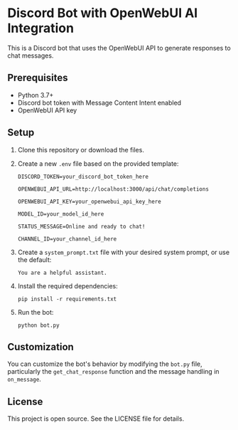 # Discord Bot with OpenWebUI AI Integration

This is a Discord bot that uses the OpenWebUI API to generate responses to chat messages.

## Prerequisites

- Python 3.7+
- Discord bot token with Message Content Intent enabled
- OpenWebUI API key

## Setup

1. Clone this repository or download the files.
2. Create a new `.env` file based on the provided template:
   ```
   DISCORD_TOKEN=your_discord_bot_token_here

   OPENWEBUI_API_URL=http://localhost:3000/api/chat/completions

   OPENWEBUI_API_KEY=your_openwebui_api_key_here

   MODEL_ID=your_model_id_here

   STATUS_MESSAGE=Online and ready to chat!

   CHANNEL_ID=your_channel_id_here
   ```

3. Create a `system_prompt.txt` file with your desired system prompt, or use the default:
   ```
   You are a helpful assistant.
   ```

4. Install the required dependencies:
   ```
   pip install -r requirements.txt
   ```

5. Run the bot:
   ```
   python bot.py
   ```

## Customization

You can customize the bot's behavior by modifying the `bot.py` file, particularly the `get_chat_response` function and the message handling in `on_message`.

## License

This project is open source. See the LICENSE file for details.
